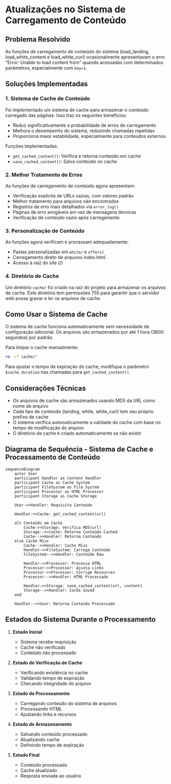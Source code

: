 # Atualizações no Sistema de Carregamento de Conteúdo

## Problema Resolvido

As funções de carregamento de conteúdo do sistema (load_landing,
load_white_content e load_white_curl) ocasionalmente apresentavam o erro "Error:
Unable to load content from" quando acessadas com determinados parâmetros,
especialmente com `key=1`.

## Soluções Implementadas

### 1. Sistema de Cache de Conteúdo

Foi implementado um sistema de cache para armazenar o conteúdo carregado das
páginas. Isso traz os seguintes benefícios:

- Reduz significativamente a probabilidade de erros de carregamento
- Melhora o desempenho do sistema, reduzindo chamadas repetidas
- Proporciona maior estabilidade, especialmente para conteúdos externos

Funções implementadas:

- `get_cached_content()`: Verifica e retorna conteúdo em cache
- `save_cached_content()`: Salva conteúdo no cache

### 2. Melhor Tratamento de Erros

As funções de carregamento de conteúdo agora apresentam:

- Verificação explícita de URLs vazias, com valores padrão
- Melhor tratamento para arquivos não encontrados
- Registros de erro mais detalhados via `error_log()`
- Páginas de erro amigáveis em vez de mensagens técnicas
- Verificação de conteúdo vazio após carregamento

### 3. Personalização de Conteúdo

As funções agora verificam e processam adequadamente:

- Pastas personalizadas em `white/` e `offers/`
- Carregamento direto de arquivos index.html
- Acesso à raiz do site (/)

### 4. Diretório de Cache

Um diretório `cache/` foi criado na raiz do projeto para armazenar os arquivos
de cache. Este diretório tem permissões 755 para garantir que o servidor web
possa gravar e ler os arquivos de cache.

## Como Usar o Sistema de Cache

O sistema de cache funciona automaticamente sem necessidade de configuração
adicional. Os arquivos são armazenados por até 1 hora (3600 segundos) por
padrão.

Para limpar o cache manualmente:

```bash
rm -rf cache/*
```

Para ajustar o tempo de expiração do cache, modifique o parâmetro
`$cache_duration` nas chamadas para `get_cached_content()`.

## Considerações Técnicas

- Os arquivos de cache são armazenados usando MD5 da URL como nome de arquivo
- Cada tipo de conteúdo (landing, white, white_curl) tem seu próprio prefixo de
  cache
- O sistema verifica automaticamente a validade do cache com base no tempo de
  modificação do arquivo
- O diretório de cache é criado automaticamente se não existir

## Diagrama de Sequência - Sistema de Cache e Processamento de Conteúdo

```mermaid
sequenceDiagram
    actor User
    participant Handler as Content Handler
    participant Cache as Cache System
    participant FileSystem as File System
    participant Processor as HTML Processor
    participant Storage as Cache Storage

    User->>Handler: Requisita Conteúdo
    
    Handler->>Cache: get_cached_content(url)
    
    alt Conteúdo em Cache
        Cache->>Storage: Verifica MD5(url)
        Storage-->>Cache: Retorna Conteúdo Cached
        Cache-->>Handler: Retorna Conteúdo
    else Cache Miss
        Cache-->>Handler: Cache Miss
        Handler->>FileSystem: Carrega Conteúdo
        FileSystem-->>Handler: Conteúdo Raw
        
        Handler->>Processor: Processa HTML
        Processor->>Processor: Ajusta Links
        Processor->>Processor: Corrige Resources
        Processor-->>Handler: HTML Processado
        
        Handler->>Storage: save_cached_content(url, content)
        Storage-->>Handler: Cache Saved
    end
    
    Handler-->>User: Retorna Conteúdo Processado
```

## Estados do Sistema Durante o Processamento

1. **Estado Inicial**
   - Sistema recebe requisição
   - Cache não verificado
   - Conteúdo não processado

2. **Estado de Verificação de Cache**
   - Verificando existência no cache
   - Validando tempo de expiração
   - Checando integridade do arquivo

3. **Estado de Processamento**
   - Carregando conteúdo do sistema de arquivos
   - Processando HTML
   - Ajustando links e recursos

4. **Estado de Armazenamento**
   - Salvando conteúdo processado
   - Atualizando cache
   - Definindo tempo de expiração

5. **Estado Final**
   - Conteúdo processado
   - Cache atualizado
   - Resposta enviada ao usuário
